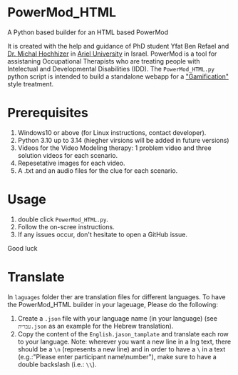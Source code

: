 # PowerMod_HTML

 A Python based builder for an HTML based PowerMod

 It is created with the help and guidance of PhD student Yfat Ben Refael and [Dr. Michal Hochhizer](https://www.ariel.ac.il/wp/itr/) in [Ariel University](https://www.ariel.ac.il/wp/en/) in Israel.
 PowerMod is a tool for assistaning Occupational Therapists who are treating people with Intelectual and Developmental Disabilities (IDD).
 The `PowerMod_HTML.py` python script is intended to build a standalone webapp for a ["Gamification"](https://doi.org/10.1080/10447318.2024.2381928) style treatment.

# Prerequisites
 1. Windows10 or above (for Linux instructions, contact developer).
 2. Python 3.10 up to 3.14 (hiegher virsions will be added in future versions)
 3. Videos for the Video Modeling therapy: 1 problem video and three solution videos for each scenario.
 4. Repesetative images for each video.
 5. A .txt and an audio files for the clue for each scenario.

# Usage
 1. double click `PowerMod_HTML.py`.
 2. Follow the on-scree instructions.
 3. If any issues occur, don't hesitate to open a GitHub issue.
 
 Good luck

# Translate
 In `laguages` folder ther are translation files for different languages.
 To have the PowerMod_HTML builder in your lageuage, Please do the following:
 1. Create a `.json` file with your language name (in your language) (see `עברית.json` as an example for the Hebrew translation).
 2. Copy the content of the `English.jason_tamplate` and translate each row to your language.
 Note: wherever you want a new line in a lng text, there should be a `\n` (represents a new line) and in order to have a `\` in a text (e.g.:"Please enter participant name\\number"), make sure to have a double backslash (i.e.: `\\`).
 

